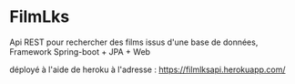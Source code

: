 # FilmLks
Api REST pour rechercher des films issus d'une base de données, Framework Spring-boot + JPA + Web

déployé à l'aide de heroku à l'adresse : 
https://filmlksapi.herokuapp.com/
